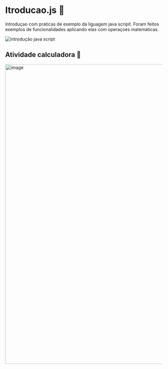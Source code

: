 # Itroducao.js 🤩
Introduçao com praticas de exemplo da liguagem java scripit.
Foram feitos exemplos de funcionalidades aplicando elas com operaçoes matematicas.

 ![introdução java script](https://github.com/user-attachments/assets/4e239c65-cb9c-45bb-a66d-ecf7a6f5773a)

## Atividade calculadora 🔢

<img width="959" alt="image" src="https://github.com/user-attachments/assets/c9c7558e-5b61-4bc0-be20-77bc835f3011" />


